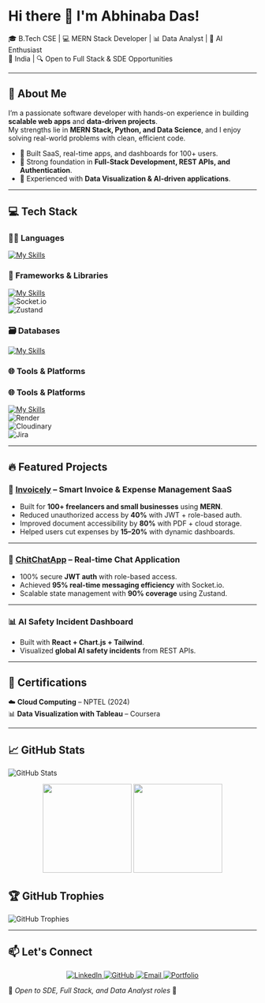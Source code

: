 # Hi there 👋 I'm Abhinaba Das!  
🎓 B.Tech CSE | 💻 MERN Stack Developer | 📊 Data Analyst | 🤖 AI Enthusiast  
📍 India | 🔍 Open to Full Stack & SDE Opportunities  

---

## 🚀 About Me  
I’m a passionate software developer with hands-on experience in building **scalable web apps** and **data-driven projects**.  
My strengths lie in **MERN Stack, Python, and Data Science**, and I enjoy solving real-world problems with clean, efficient code.  

- 🔹 Built SaaS, real-time apps, and dashboards for 100+ users.  
- 🔹 Strong foundation in **Full-Stack Development, REST APIs, and Authentication**.  
- 🔹 Experienced with **Data Visualization & AI-driven applications**.  

---

## 💻 Tech Stack  

### 👨‍💻 Languages  
[![My Skills](https://skillicons.dev/icons?i=js,python,cpp,mysql,html,css)](https://skillicons.dev)  

### 🧱 Frameworks & Libraries  
[![My Skills](https://skillicons.dev/icons?i=react,nodejs,express,tailwind,redux)](https://skillicons.dev)  
![Socket.io](https://img.shields.io/badge/Socket.io-010101?style=for-the-badge&logo=socketdotio&logoColor=white)  
![Zustand](https://img.shields.io/badge/Zustand-764ABC?style=for-the-badge&logo=zustand&logoColor=white)  

### 🗃️ Databases  
[![My Skills](https://skillicons.dev/icons?i=mongodb,mysql)](https://skillicons.dev)  

### 🌐 Tools & Platforms  
### 🌐 Tools & Platforms  
[![My Skills](https://skillicons.dev/icons?i=git,github,postman,vercel,vscode,jira)](https://skillicons.dev)  
![Render](https://img.shields.io/badge/Render-46E3B7?style=for-the-badge&logo=render&logoColor=white)  
![Cloudinary](https://img.shields.io/badge/Cloudinary-4285F4?style=for-the-badge&logo=cloudinary&logoColor=white)  
![Jira](https://img.shields.io/badge/Jira-0052CC?style=for-the-badge&logo=jira&logoColor=white)  



---

## 🔥 Featured Projects  

### 🧾 [Invoicely](https://github.com/Abhinaba35/Invoicely) – Smart Invoice & Expense Management SaaS  
- Built for **100+ freelancers and small businesses** using **MERN**.  
- Reduced unauthorized access by **40%** with JWT + role-based auth.  
- Improved document accessibility by **80%** with PDF + cloud storage.  
- Helped users cut expenses by **15–20%** with dynamic dashboards.  

---

### 💬 [ChitChatApp](https://github.com/Abhinaba35/ChitChatApp) – Real-time Chat Application  
- 100% secure **JWT auth** with role-based access.  
- Achieved **95% real-time messaging efficiency** with Socket.io.  
- Scalable state management with **90% coverage** using Zustand.  

---

### 📊 AI Safety Incident Dashboard  
- Built with **React + Chart.js + Tailwind**.  
- Visualized **global AI safety incidents** from REST APIs.  

---

## 📜 Certifications  
☁️ **Cloud Computing** – NPTEL (2024)  
📊 **Data Visualization with Tableau** – Coursera  

---

## 📈 GitHub Stats  

![GitHub Stats](https://github-readme-stats.vercel.app/api?username=Abhinaba35&show_icons=true&theme=radical)  

<div align="center">

  <img src="https://github-readme-stats.vercel.app/api/top-langs/?username=Abhinaba35&layout=compact&langs_count=8&theme=radical" height="180em" />
  <img src="https://streak-stats.demolab.com/?user=Abhinaba35&theme=radical&hide_border=false" height="180em" />

</div>

## 🏆 GitHub Trophies  

![GitHub Trophies](https://github-profile-trophy.vercel.app/?username=Abhinaba35&theme=onedark&margin-w=15&margin-h=15)  

---

## 📫 Let's Connect  

<div align="center">

  <a href="https://www.linkedin.com/in/abhinaba-das-cse">
    <img src="https://skillicons.dev/icons?i=linkedin" alt="LinkedIn" />
  </a>
  <a href="https://github.com/Abhinaba35">
    <img src="https://skillicons.dev/icons?i=github" alt="GitHub" />
  </a>
  <a href="mailto:dasjayanti208@gmail.com">
    <img src="https://img.shields.io/badge/Email-dasjayanti208%40gmail.com-red?style=for-the-badge&logo=gmail&logoColor=white" alt="Email" />
  </a>
  <a href="#">
    <img src="https://img.shields.io/badge/Portfolio-Coming%20Soon-blue?style=for-the-badge&logo=internet-explorer&logoColor=white" alt="Portfolio" />
  </a>

</div>



💼 *Open to SDE, Full Stack, and Data Analyst roles* 🚀
